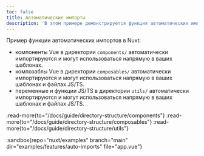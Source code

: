 ```yaml
---
toc: false
title: Автоматические импорты
description: 'В этом примере демонстрируется функция автоматических импортов в Nuxt.'
---
```


Пример функции автоматических импортов в Nuxt:
- компоненты Vue в директории `components/` автоматически импортируются и могут использоваться напрямую в ваших шаблонах.
- композаблы Vue в директории `composables/` автоматически импортируются и могут использоваться напрямую в ваших шаблонах и файлах JS/TS.
- переменные и функции JS/TS в директории `utils/` автоматически импортируются и могут использоваться напрямую в ваших шаблонах и файлах JS/TS.

:read-more{to="/docs/guide/directory-structure/components"}
:read-more{to="/docs/guide/directory-structure/composables"}
:read-more{to="/docs/guide/directory-structure/utils"}

:sandbox{repo="nuxt/examples" branch="main" dir="examples/features/auto-imports" file="app.vue"}
